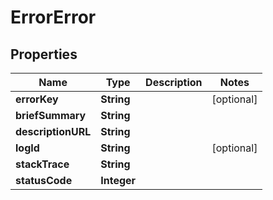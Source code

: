 
# ErrorError

## Properties
Name | Type | Description | Notes
------------ | ------------- | ------------- | -------------
**errorKey** | **String** |  |  [optional]
**briefSummary** | **String** |  | 
**descriptionURL** | **String** |  | 
**logId** | **String** |  |  [optional]
**stackTrace** | **String** |  | 
**statusCode** | **Integer** |  | 



